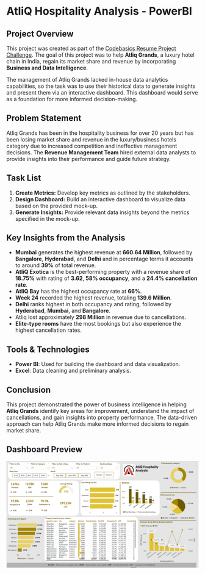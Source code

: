 # AtliQ Hospitality Analysis - PowerBI

## Project Overview

This project was created as part of the [Codebasics Resume Project Challenge](https://codebasics.io/challenge/codebasics-resume-project-challenge). The goal of this project was to help **Atliq Grands**, a luxury hotel chain in India, regain its market share and revenue by incorporating **Business and Data Intelligence**. 

The management of Atliq Grands lacked in-house data analytics capabilities, so the task was to use their historical data to generate insights and present them via an interactive dashboard. This dashboard would serve as a foundation for more informed decision-making.

## Problem Statement

Atliq Grands has been in the hospitality business for over 20 years but has been losing market share and revenue in the luxury/business hotels category due to increased competition and ineffective management decisions. The **Revenue Management Team** hired external data analysts to provide insights into their performance and guide future strategy.

## Task List

1. **Create Metrics:** Develop key metrics as outlined by the stakeholders.
2. **Design Dashboard:** Build an interactive dashboard to visualize data based on the provided mock-up.
3. **Generate Insights:** Provide relevant data insights beyond the metrics specified in the mock-up.

## Key Insights from the Analysis

- **Mumbai** generates the highest revenue at **660.64 Million**, followed by **Bangalore**, **Hyderabad**, and **Delhi** and in percentage terms it accounts to around **39%** of total revenue.
- **AtliQ Exotica** is the best-performing property with a revenue share of **18.75%** with rating of **3.62**, **58% occupancy**, and a **24.4% cancellation rate**.
- **AtliQ Bay** has the highest occupancy rate at **66%**.
- **Week 24** recorded the highest revenue, totaling **139.6 Million**.
- **Delhi** ranks highest in both occupancy and rating, followed by **Hyderabad**, **Mumbai**, and **Bangalore**.
- Atliq lost approximately **298 Million** in revenue due to cancellations.
- **Elite-type rooms** have the most bookings but also experience the highest cancellation rates.

## Tools & Technologies

- **Power BI**: Used for building the dashboard and data visualization.
- **Excel**: Data cleaning and preliminary analysis.

## Conclusion

This project demonstrated the power of business intelligence in helping **Atliq Grands** identify key areas for improvement, understand the impact of cancellations, and gain insights into property performance. The data-driven approach can help Atliq Grands make more informed decisions to regain market share.

## Dashboard Preview

![Atliq Hospitality Dashboard](Dashboard_Screenshot.png)
